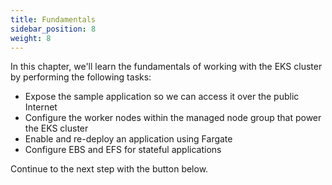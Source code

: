 ```yaml
---
title: Fundamentals
sidebar_position: 8
weight: 8
---
```


In this chapter, we'll learn the fundamentals of working with the EKS cluster by performing the following tasks:

* Expose the sample application so we can access it over the public Internet
* Configure the worker nodes within the managed node group that power the EKS cluster
* Enable and re-deploy an application using Fargate
* Configure EBS and EFS for stateful applications

Continue to the next step with the button below.
